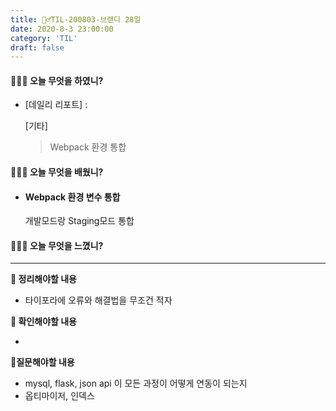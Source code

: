 ```yaml
---
title: 🏃‍♂️TIL-200803-브랜디 28일
date: 2020-8-3 23:00:00
category: 'TIL'
draft: false
---
```




#### 👨🏻‍💻 오늘 무엇을 하였니?

- [데일리 리포트] : 

  [기타]

  > Webpack 환경 통합
  


#### 👨🏻‍🎓 오늘 무엇을 배웠니?

- #### Webpack 환경 변수 통합

  개발모드랑 Staging모드 통합

#### 💆🏻‍♂️ 오늘 무엇을 느꼈니?



---

**📝 정리해야할 내용**

- 타이포라에 오류와 해결법을 무조건 적자

**🔎 확인해야할 내용**

- 

**🤔질문해야할 내용**

- mysql, flask, json api 이 모든 과정이 어떻게 연동이 되는지
- 옵티마이저, 인덱스
